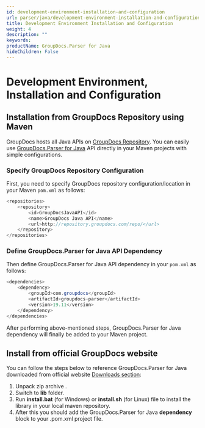 ```yaml
---
id: development-environment-installation-and-configuration
url: parser/java/development-environment-installation-and-configuration
title: Development Environment Installation and Configuration
weight: 4
description: ""
keywords: 
productName: GroupDocs.Parser for Java
hideChildren: False
---
```

# Development Environment, Installation and Configuration


## Installation from GroupDocs Repository using Maven

GroupDocs hosts all Java APIs on [GroupDocs Repository](https://repository.groupdocs.com). You can easily use [GroupDocs.Parser for Java](https://artifact.groupdocs.com/webapp/#/artifacts/browse/tree/General/repo/com/groupdocs/groupdocs-parser) API directly in your Maven projects with simple configurations.

### Specify GroupDocs Repository Configuration

First, you need to specify GroupDocs repository configuration/location in your Maven `pom.xml` as follows:

```csharp
<repositories>
    <repository>
        <id>GroupDocsJavaAPI</id>
        <name>GroupDocs Java API</name>
        <url>http://repository.groupdocs.com/repo/</url>
    </repository>
</repositories>
```

### Define GroupDocs.Parser for Java API Dependency

Then define GroupDocs.Parser for Java API dependency in your `pom.xml` as follows:

```csharp
<dependencies>
    <dependency>
        <groupId>com.groupdocs</groupId>
        <artifactId>groupdocs-parser</artifactId>
        <version>19.11</version> 
    </dependency>
</dependencies>
```

After performing above-mentioned steps, GroupDocs.Parser for Java dependency will finally be added to your Maven project.

## Install from official GroupDocs website

You can follow the steps below to reference GroupDocs.Parser for Java downloaded from official website [Downloads section](https://downloads.groupdocs.com/parser/java):

1.  Unpack zip archive .
2.  Switch to **lib** folder.
3.  Run **install.bat** (for Windows) or **install.sh** (for Linux) file to install the library in your local maven repository.
4.  After this you should add the GroupDocs.Parser for Java **dependency** block to your .pom.xml project file.
